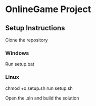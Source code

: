 # OnlineGame Project

## Setup Instructions

Clone the repository

### Windows

Run setup.bat

### Linux

chmod +x setup.sh
run setup.sh

Open the .sln and build the solution